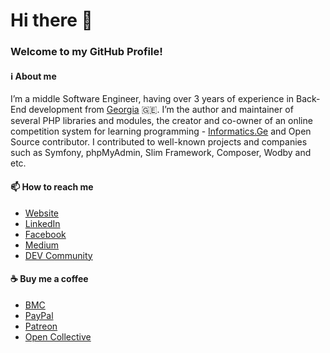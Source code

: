 # Hi there 👋

### Welcome to my GitHub Profile!

#### :information_source: About me

I’m a middle Software Engineer, having over 3 years of experience in Back-End development from [Georgia](https://en.wikipedia.org/wiki/Georgia_(country)) 🇬🇪. I’m the author and maintainer of several PHP libraries and modules, the creator and co-owner of an online competition system for learning programming - [Informatics.Ge](https://informatics.ge/) and Open Source contributor. I contributed to well-known projects and companies such as Symfony, phpMyAdmin, Slim Framework, Composer, Wodby and etc.

#### 📫 How to reach me

- [Website](https://abgeo.dev/)
- [LinkedIn](https://www.linkedin.com/in/abgeo/)
- [Facebook](https://www.facebook.com/ABGEO07)
- [Medium](https://medium.com/@abgeo07)
- [DEV Community](https://dev.to/abgeo)

#### :coffee: Buy me a coffee

- [BMC](https://www.buymeacoffee.com/ABGEO)
- [PayPal](https://www.paypal.me/ABGEO)
- [Patreon](https://www.patreon.com/ABGEO)
- [Open Collective](https://opencollective.com/ABGEO)

<!--
**ABGEO/ABGEO** is a ✨ _special_ ✨ repository because its `README.md` (this file) appears on your GitHub profile.

Here are some ideas to get you started:

- 🔭 I’m currently working on ...
- 🌱 I’m currently learning ...
- 👯 I’m looking to collaborate on ...
- 🤔 I’m looking for help with ...
- 💬 Ask me about ...
- 📫 How to reach me: ...
- 😄 Pronouns: ...
- ⚡ Fun fact: ...
-->

